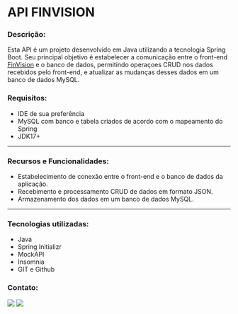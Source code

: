 # API FINVISION

### Descrição:
Esta API é um projeto desenvolvido em Java utilizando a tecnologia Spring Boot. Seu principal objetivo é estabelecer a comunicação entre o front-end <a href="https://github.com/jonathandscoutinho/finVision_front-spti" target="_blank">FinVision</a> e o banco de dados, permitindo operaçoes CRUD nos dados recebidos pelo front-end, e atualizar as mudanças desses dados em um banco de dados MySQL.

### Requisitos:

- IDE de sua preferência
- MySQL com banco e tabela criados de acordo com o mapeamento do Spring
- JDK17+

<hr>

### Recursos e Funcionalidades:

- Estabelecimento de conexão entre o front-end e o banco de dados da aplicação.
- Recebimento e processamento CRUD de dados em formato JSON.
- Armazenamento dos dados em um banco de dados MySQL.

<hr>

### Tecnologias utilizadas:
- Java
- Spring Initializr
- MockAPI
- Insomnia
- GIT e Github

### Contato:

 <div> 
  <a href = "mailto:jonathandscoutinho@gmail.com">
  <img src="https://img.shields.io/badge/-Gmail-%23333?style=for-the-badge&logo=gmail&logoColor=white" target="_blank"></a>
  <a href="https://www.linkedin.com/in/jonathandscoutinho/" target="_blank">
  <img src="https://img.shields.io/badge/-LinkedIn-%230077B5?style=for-the-badge&logo=linkedin&logoColor=white" target="_blank"></a>  
  </div>
